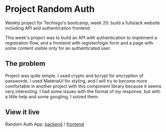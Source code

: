 # Project Random Auth

Weekly project for Technigo's bootcamp, week 20: build a fullstack website including API and authentication frontend

This week's project was to build an API with authentication to implement a registration flow, and a frontend with register/login form and a page with some content visible only for an authenticated user.

## The problem

Project was quite simple. I used crypto and bcrypt for encryption of passwords. I used MateriaUI for styling, and I will try to become more comfortable in another project with this component library because it seems very interesting. I had some issues with the format of my response, but with a little help and some googling, I solved them.

## View it live

Random Auth App: [backend](https://random-auth.herokuapp.com/) / [frontend](https://random-auth.netlify.app/)

